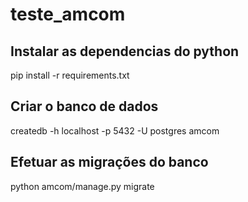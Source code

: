 # teste_amcom

## Instalar as dependencias do python
pip install -r requirements.txt

## Criar o banco de dados
createdb -h localhost -p 5432 -U postgres amcom

## Efetuar as migrações do banco
python amcom/manage.py migrate